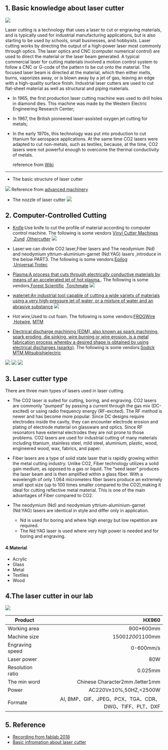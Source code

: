 ## 1. Basic knowledge about laser cutter

![](https://gitlab.com/picbed/bed/uploads/544c5974ab0d136f2ea1d8b958295072/laser-cut.gif
)

Laser cutting is a technology that uses a laser to cut or engraving materials, and is typically used for industrial manufacturing applications, but is also starting to be used by schools, small businesses, and hobbyists. Laser cutting works by directing the output of a high-power laser most commonly through optics. The laser optics and CNC (computer numerical control) are used to direct the material or the laser beam generated. A typical commercial laser for cutting materials involved a motion control system to follow a CNC or G-code of the pattern to be cut onto the material. The focused laser beam is directed at the material, which then either melts, burns, vaporizes away, or is blown away by a jet of gas, leaving an edge with a high-quality surface finish. Industrial laser cutters are used to cut flat-sheet material as well as structural and piping materials.


* In 1965, the first production laser cutting machine was used to drill holes in diamond dies. This machine was made by the Western Electric Engineering Research Center; 
* In 1967, the British pioneered laser-assisted oxygen jet cutting for metals;
* In the early 1970s, this technology was put into production to cut titanium for aerospace applications. At the same time CO2 lasers were adapted to cut non-metals, such as textiles, because, at the time, CO2 lasers were not powerful enough to overcome the thermal conductivity of metals.
  
   reference from [Wiki](https://en.wikipedia.org/wiki/Laser_cutting)
***



* The basic structure of laser cutter

![](https://gitlab.com/picbed/bed/uploads/56743b8fe5e398e3c1a3562977543f97/cnc-laser-system.png)
Reference from [advanced machinery](https://am.co.za/laser/cabinet)



* The nozzle of laser cutter
![](https://gitlab.com/picbed/bed/uploads/9f62d3f7d32249b67301603249d1d919/LaserCutter.jpg
)



## 2. Computer-Controlled Cutting
* [Knife](https://www.youtube.com/watch?v=PG9lJOnNTzQ):Use knife to cut the profile of material according to computer control machine. The following is some vendors [Vinyl Cutter Machines](https://www.rolanddga.com/products/vinyl-cutters) ,[Zund](https://www.zund.com/en) ,[Othercutter](https://www.youtube.com/watch?v=PG9lJOnNTzQ)
  ![](https://gitlab.com/picbed/bed/uploads/b632e9d47d801a0e7dc233cb9afe85e3/VINLY.png)
 
 
* Laser:we can divide  CO2 laser,Fiber lasers and The neodymium (Nd) and neodymium yttrium-aluminium-garnet (Nd:YAG) lasers ,introduce in the below PART3. The following is some vendors:[Epilog](https://www.epiloglaser.com/laser-machines/product-line.htm) ,[Universal](https://www.ulsinc.com/technology/products),[Trotec](https://www.troteclaser.com/) 
     
* [Plasma:A process that cuts through electrically conductive materials by means of an accelerated jet of hot plasma.](https://en.wikipedia.org/wiki/Plasma_cutting). The following is some vendors,[Forest Scientific](http://forestscientific.com/cnc-plasma-cutters/) ,[Torchmate](https://torchmate.com/how-to-choose)
![](https://gitlab.com/picbed/bed/uploads/a0a3eaaac5305b1d6e4d096a24ba3fe7/PlasmaCutteractionpix.jpg)

* [waterjet:An industrial tool capable of cutting a wide variety of materials using a very high-pressure jet of water, or a mixture of water and an abrasive substance](https://en.wikipedia.org/wiki/Water_jet_cutter)
![](https://gitlab.com/picbed/bed/uploads/22d4518258963a56bf19a5c66e4dbcc0/abrasive-waterjet.gif)

* Hot wire,Used to cut foam. The following is some vendors:[FROGWire](http://www.3dcutting.com/solutions/frogwire.html) ,[Hotwire](https://hotwiresystems.com/hot-wire-cnc-foam-cutters/), [MTM](http://ng.cba.mit.edu/show/video/14.08.modular.mp4)
* [Electrical discharge machining (EDM), also known as spark machining, spark eroding, die sinking, wire burning or wire erosion, is a metal fabrication process whereby a desired shape is obtained by using electrical discharges (sparks)](https://en.wikipedia.org/wiki/Electrical_discharge_machining). The following is some vendors:[Sodick MTM](https://www.sodick.com/),[Mitsubishielectric](https://www.mitsubishielectric.co.jp/fa/products/mecha/edm/premium/index.html)

![](https://gitlab.com/picbed/bed/uploads/3abfee1919052b48973291dffe78a9c2/edm1.jpg)
![](https://gitlab.com/picbed/bed/uploads/4a943064c01aab8550101aa55d06dfa1/edm2.jpg)
![](https://gitlab.com/picbed/bed/uploads/2547df2f87a855d0f7f661260c1344f2/Electrical_discharge_Machining.gif)
## 3. Laser cutter type

There are three main types of lasers used in laser cutting. 
* The CO2 laser is suited for cutting, boring, and engraving. CO2 lasers are commonly "pumped" by passing a current through the gas mix (DC-excited) or using radio frequency energy (RF-excited). The RF method is newer and has become more popular. Since DC designs require electrodes inside the cavity, they can encounter electrode erosion and plating of electrode material on glassware and optics. Since RF resonators have external electrodes they are not prone to those problems. CO2 lasers are used for industrial cutting of many materials including titanium, stainless steel, mild steel, aluminium, plastic, wood, engineered wood, wax, fabrics, and paper. 
* Fiber lasers are a type of solid state laser that is rapidly growing within the metal cutting industry. Unlike CO2, Fiber technology utilizes a solid gain medium, as opposed to a gas or liquid. The “seed laser” produces the laser beam and is then amplified within a glass fiber. With a wavelength of only 1.064 micrometers fiber lasers produce an extremely small spot size (up to 100 times smaller compared to the CO2),making it ideal for cutting reflective metal material. This is one of the main advantages of Fiber compared to CO2.


* The neodymium (Nd) and neodymium yttrium-aluminium-garnet (Nd:YAG) lasers are identical in style and differ only in application.
  *  Nd is used for boring and where high energy but low repetition are required. 
  *  The Nd:YAG laser is used where very high power is needed and for boring and engraving. 


#### 4.Material

* Acrylic
* Glass
* Metal
* Textiles
* Wood






## 4.The laser cutter in our lab

![](https://gitlab.com/picbed/bed/uploads/1940a8cbe0f567c4b2e3adc15fee716a/WechatIMG80.jpeg
)


|Product|HX960      | 
| ------------- |-----:|	
|Working area|900*600mm|
|Machine size |1500*1200*1100mm    | 
| Engraving speed|0-600mm/s|   	
| Laser power|80W  |
|Resolution ratio|0.025mm|
|The min word|Chinese Character2mm /letter1mm|
|Power|AC220V±10%,50HZ,<2500W|
|Formate|AI, BMP、GIF、JPEG、PCX、TGA、CDR、DWG、TIFF、PLT、DXF|
	


## 5. Reference
* [Recording from fablab 2018](http://fab.academany.org/2018/lectures/fab-20180207.html)
* [Basic infromation about laser cutter](http://academy.cba.mit.edu/classes/computer_cutting/index.html)
